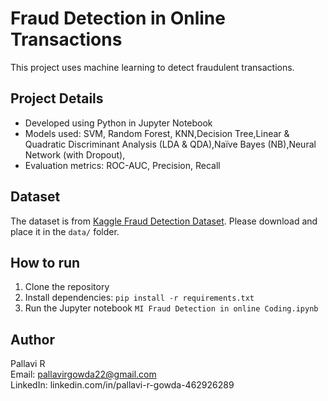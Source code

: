 # Fraud Detection in Online Transactions

This project uses machine learning to detect fraudulent transactions.

## Project Details
- Developed using Python in Jupyter Notebook
- Models used: SVM, Random Forest, KNN,Decision Tree,Linear & Quadratic Discriminant Analysis (LDA & QDA),Naïve Bayes (NB),Neural Network (with Dropout),
- Evaluation metrics: ROC-AUC, Precision, Recall

## Dataset
The dataset is from [Kaggle Fraud Detection Dataset](https://www.kaggle.com/datasets/mlg-ulb/creditcardfraud). Please download and place it in the `data/` folder.

## How to run
1. Clone the repository
2. Install dependencies: `pip install -r requirements.txt`
3. Run the Jupyter notebook `MI Fraud Detection in online Coding.ipynb`

## Author
Pallavi R  
Email: pallavirgowda22@gmail.com  
LinkedIn: linkedin.com/in/pallavi-r-gowda-462926289
